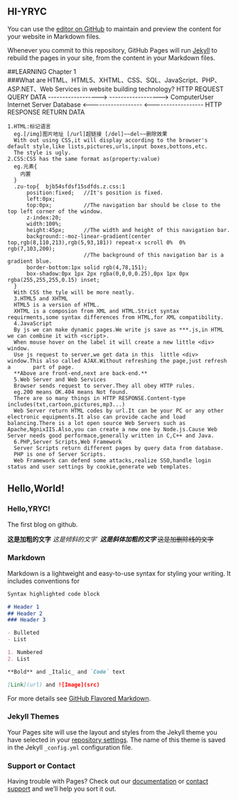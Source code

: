 ## HI-YRYC

You can use the [editor on GitHub](https://github.com/HI-YRYC/HI-YRYC.github.io/edit/master/README.md) to maintain and preview the content for your website in Markdown files.

Whenever you commit to this repository, GitHub Pages will run [Jekyll](https://jekyllrb.com/) to rebuild the pages in your site, from the content in your Markdown files.

##LEARNING Chapter 1  
###What are HTML、HTML5、XHTML、CSS、SQL、JavaScript、PHP、ASP.NET、Web Services in website building technology?
                HTTP REQUEST                QUERY DATA
              ------------------>       ------------------>
  ComputerUser    Internet        Server                   Database
              <------------------       <------------------
                HTTP RESPONSE               RETURN DATA
                
    1.HTML:标记语言
      eg.[/img]图片地址 [/url]超链接 [/del]~~del~~删除效果
      With out using CSS,it will display according to the browser's default style,like lists,pictures,urls,input boxes,bottons,etc.
      The style is ugly.  
    2.CSS:CSS has the same format as(property:value)
      eg.元素{
        内置
      }
      .zu-top{  bjb54sfdsf15sdfds.z.css:1
          position:fixed;   //It's position is fixed.
          left:0px;
          top:0px;          //The navigation bar should be close to the top left corner of the window.
          z-index:20;
          width:100%;       
          height:45px;      //The width and height of this navigation bar. 
          background::-moz-linear-gradient(center top,rgb(8,110,213),rgb(5,93,181)) repeat-x scroll 0%  0%  rgb(7,103,200);
                            //The background of this navigation bar is a gradient blue.
          border-bottom:1px solid rgb(4,78,151);
          box-shadow:0px 1px 2px rgba(0,0,0,0.25),0px 1px 0px rgba(255,255,255,0.15) inset;
      }
      With CSS the tyle will be more neatly.
      3.HTML5 and XHTML
      HTML5 is a version of HTML.
      XHTML is a composion from XML and HTML.Strict syntax requirments,some syntax differences from HTML,for XML compatibility.
      4.JavaScript
      By js we can make dynamic pages.We write js save as ***.js,in HTML we can combine it with <script>.
      When mouse hover on the label it will create a new little <div> window.
      Use js request to server,we get data in this  little <div> window.This also called AJAX.Without refreshing the page,just refresh a       part of page.
      **Above are front-end,next are back-end.**
      5.Web Server and Web Services
      Browser sends request to server.They all obey HTTP rules.
      eg.200 means OK.404 means Not found.
      There are so many things in HTTP RESPONSE.Content-type includes(txt,cartoon,pictures,mp3...)
      Web Server return HTML codes by url.It can be your PC or any other electronic equipments.It also can provide cache and load             balancing.There is a lot open source Web Servers such as Apache,NgnixIIS.Also,you can create a new one by Node.js.Cause Web             Server needs good performace,generally written in C,C++ and Java.
      6.PHP,Server Scripts,Web Framework
      Server Scripts return different pages by query data from database.
      PHP is one of Server Scripts.
      Web Framework can defend some attacks,realize SSO,handle login status and user settings by cookie,generate web templates.
              
## Hello,World!
### Hello,YRYC!

The first blog on github.

**这是加粗的文字**
*这是倾斜的文字*`
***这是斜体加粗的文字***
~~这是加删除线的文字~~

### Markdown

Markdown is a lightweight and easy-to-use syntax for styling your writing. It includes conventions for

```markdown
Syntax highlighted code block

# Header 1
## Header 2
### Header 3

- Bulleted
- List

1. Numbered
2. List

**Bold** and _Italic_ and `Code` text

[Link](url) and ![Image](src)
```

For more details see [GitHub Flavored Markdown](https://guides.github.com/features/mastering-markdown/).

### Jekyll Themes

Your Pages site will use the layout and styles from the Jekyll theme you have selected in your [repository settings](https://github.com/HI-YRYC/HI-YRYC.github.io/settings). The name of this theme is saved in the Jekyll `_config.yml` configuration file.

### Support or Contact

Having trouble with Pages? Check out our [documentation](https://help.github.com/categories/github-pages-basics/) or [contact support](https://github.com/contact) and we’ll help you sort it out.

